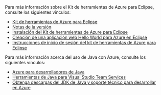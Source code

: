 Para más información sobre el Kit de herramientas de Azure para Eclipse, consulte los siguientes vínculos: 

* [Kit de herramientas de Azure para Eclipse](../eclipse/azure-toolkit-for-eclipse.md) 
* [Notas de la versión](https://github.com/Microsoft/azure-tools-for-java/releases) 
* [Instalación del Kit de herramientas de Azure para Eclipse](../eclipse/azure-toolkit-for-eclipse-installation.md) 
* [Creación de una aplicación web Hello World para Azure en Eclipse](../eclipse/azure-toolkit-for-eclipse-create-hello-world-web-app.md) 
* [Instrucciones de inicio de sesión del kit de herramientas de Azure para Eclipse](../eclipse/azure-toolkit-for-eclipse-sign-in-instructions.md) 

Para más información acerca del uso de Java con Azure, consulte los siguientes vínculos: 

* [Azure para desarrolladores de Java](https://docs.microsoft.com/java/azure/) 
* [Herramientas de Java para Visual Studio Team Services](/azure/devops/java/)
* [Obtenga descargas del JDK de Java y soporte técnico para desarrollar en Azure](https://aka.ms/azure-jdks)
<!-- TODO: Add URLs for Java in VSCode here --> 
